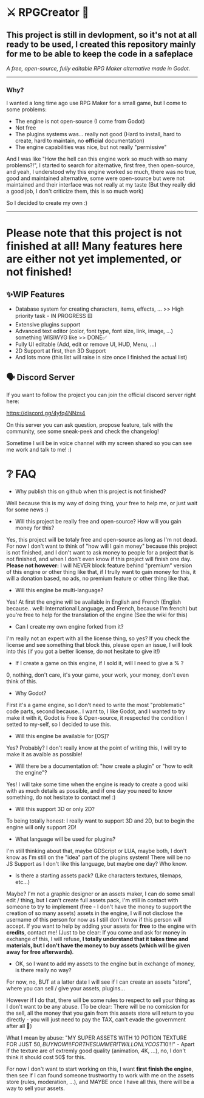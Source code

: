 # ⚔ RPGCreator 🏹
## This project is still in devlopment, so it's not at all ready to be used, I created this repository mainly for me to be able to keep the code in a safeplace

*A free, open-source, fully editable RPG Maker alternative made in Godot.*

---
### Why?

I wanted a long time ago use RPG Maker for a small game, but I come to some problems:
- The engine is not open-source (I come from Godot)
- Not free
- The plugins systems was... really not good (Hard to install, hard to create, hard to maintain, no **official** documentation)
- The engine capabilities was nice, but not really "permissive"

And I was like "How the hell can this engine work so much with so many problems?!", I started to search for alternative, first free, then open-source, and yeah, I understood why this engine worked so much, there was no true, good and maintained alternative, some were open-source but were not maintained and their interface was not really at my taste (But they really did a good job, I don't criticize them, this is so much work)

So I decided to create my own :)


---
# Please note that this project is not finished at all! Many features here are either not yet implemented, or not finished!

## ✨WIP Features 
- Database system for creating characters, items, effects, ... >> High priority task - IN PROGRESS 🟨
- Extensive plugins support
- Advanced text editor (color, font type, font size, link, image, ...) something WISIWYG like >> DONE✅
- Fully UI editable (Add, edit or remove UI, HUD, Menu, ...)
- 2D Support at first, then 3D Support
- And lots more (this list will raise in size once I finished the actual list)

## 🗣 Discord Server
If you want to follow the project you can join the official discord server right here:

https://discord.gg/4yfq4NNzs4

On this server you can ask question, propose feature, talk with the community, see some sneak-peek and check the changelog!

Sometime I will be in voice channel with my screen shared so you can see me work and talk to me! :)

# ❔ FAQ
- Why publish this on github when this project is not finished?

Well because this is my way of doing thing, your free to help me, or just wait for some news :)
- Will this project be really free and open-source? How will you gain money for this?

Yes, this project will be totaly free and open-source as long as I'm not dead. For now I don't want to think of "how will I gain money" because this project is not finished, and I don't want to ask money to people for a project that is not finished, and when I don't even know if this project will finish one day. **Please not however:** I will NEVER block feature behind "premium" version of this engine or other thing like that, if I trully want to gain money for this, it will a donation based, no ads, no premium feature or other thing like that.
- Will this engine be multi-language?

Yes! At first the engine will be available in English and French (English because.. well: International Language, and French, because I'm french) but you're free to help for the translation of the engine (See the wiki for this)
- Can I create my own engine forked from it?

I'm really not an expert with all the license thing, so yes? If you check the license and see something that block this, please open an issue, I will look into this (if you got a better license, do not hesitate to give it!)
- If I create a game on this engine, if I sold it, will I need to give a % ?

0, nothing, don't care, it's your game, your work, your money, don't even think of this.
- Why Godot?

First it's a game engine, so I don't need to write the most "problematic" code parts, second because.. I want to, I like Godot, and I wanted to try make it with it, Godot is Free & Open-source, it respected the condition I setted to my-self, so I decided to use this.
- Will this engine be available for \[OS]?

Yes? Probably? I don't really know at the point of writing this, I will try to make it as avaible as possible!
- Will there be a documentation of: "how create a plugin" or "how to edit the engine"?

Yes! I will take some time when the engine is ready to create a good wiki with as much details as possible, and if one day you need to know something, do not hesitate to contact me! :)
- Will this support 3D or only 2D?

To being totally honest: I really want to support 3D and 2D, but to begin the engine will only support 2D!
- What language will be used for plugins?

I'm still thinking about that, maybe GDScript or LUA, maybe both, I don't know as I'm still on the "idea" part of the plugins system! There will be no JS Support as I don't like this language, but maybe one day? Who know.
- Is there a starting assets pack? (Like characters textures, tilemaps, etc...)

Maybe?
I'm not a graphic designer or an assets maker, I can do some small edit / thing, but I can't create full assets pack, I'm still in contact with someone to try to implement (free - I don't have the money to support the creation of so many assets) assets in the engine, I will not disclose the username of this person for now as I still don't know if this person will accept. 
If you want to help by adding your assets for **free** to the engine with **credits**, contact me! (Just to be clear: If you come and ask for money in exchange of this, I will refuse, **I totally understand that it takes time and materials, but I don't have the money to buy assets (which will be given away for free afterwards)**.
- OK, so I want to add my assets to the engine but in exchange of money, is there really no way?

For now, no, BUT at a latter date I will see if I can create an assets "store", where you can sell / give your assets, plugins...

However if I do that, there will be some rules to respect to sell your thing as I don't want to be any abuse. (To be clear: There will be no comission for the sell, all the money that you gain from this assets store will return to you directly - you will just need to pay the TAX, can't evade the government after all 🤣)

What I mean by abuse: "MY SUPER ASSETS WITH 10 POTION TEXTURE FOR JUST 50$, BUY NOW!!! FOR THE SUMMER IT WILL ONLY COST 10$!!!" - Apart if the texture are of extremly good quality (animation, 4K, ...), no, I don't think it should cost 50$ for this.

For now I don't want to start working on this, I want **first finish the engine**, then see if I can found someone trustworthy to work with me on the assets store (rules, moderation, ...), and MAYBE once I have all this, there will be a way to sell your assets. 

